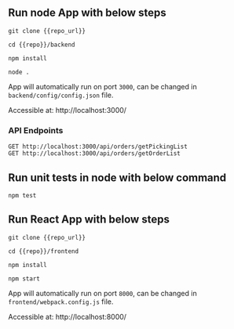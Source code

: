## Run node App with below steps

`git clone {{repo_url}}`

`cd {{repo}}/backend`

`npm install`

`node .`

App will automatically run on port `3000`, can be changed in `backend/config/config.json` file.

Accessible at: http://localhost:3000/

### API Endpoints

```
GET http://localhost:3000/api/orders/getPickingList
GET http://localhost:3000/api/orders/getOrderList
```

## Run unit tests in node with below command

`npm test`






## Run React App with below steps

`git clone {{repo_url}}`

`cd {{repo}}/frontend`

`npm install`

`npm start`

App will automatically run on port `8000`, can be changed in `frontend/webpack.config.js` file.

Accessible at: http://localhost:8000/

